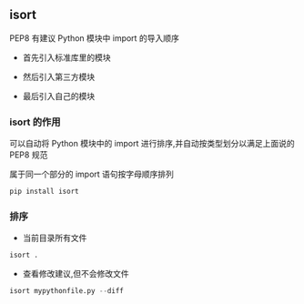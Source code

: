 <!--
 * @Description: 
 * @Version: 1.0
 * @Author: dalao
 * @Email: dalao_li@163.com
 * @Date: 2022-02-28 21:17:13
 * @LastEditors: dalao
 * @LastEditTime: 2022-04-10 14:39:47
-->

## isort


PEP8 有建议 Python 模块中 import 的导入顺序

- 首先引入标准库里的模块

- 然后引入第三方模块

- 最后引入自己的模块



### isort 的作用

可以自动将 Python 模块中的 import 进行排序,并自动按类型划分以满足上面说的 PEP8 规范

属于同一个部分的 import 语句按字母顺序排列

```sh
pip install isort
```


### 排序

- 当前目录所有文件

```py
isort .
```

- 查看修改建议,但不会修改文件

```py
isort mypythonfile.py --diff
```
